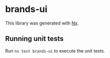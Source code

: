 # brands-ui

This library was generated with [Nx](https://nx.dev).

## Running unit tests

Run `nx test brands-ui` to execute the unit tests.
